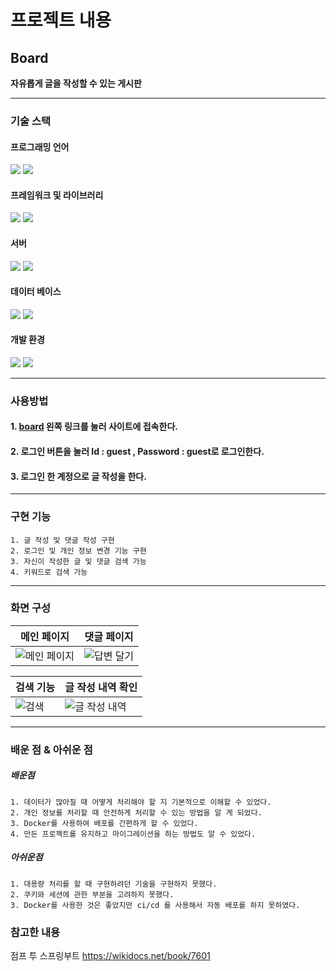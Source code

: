 # 프로젝트 내용

  ## Board
  **자유롭게 글을 작성할 수 있는 게시판**

  ------
  ### 기술 스택 
  #### 프로그래밍 언어
  <img src="https://img.shields.io/badge/java-007396?style=for-the-badge&logo=java&logoColor=white"></a>  <img src="https://img.shields.io/badge/javascript-F7DF1E?style=for-the-badge&logo=javascript&logoColor=black"></a>
  #### 프레임워크 및 라이브러리
  <img src="https://img.shields.io/badge/spring boot-6DB33F?style=for-the-badge&logo=springboot&logoColor=white"></a>  <img src="https://img.shields.io/badge/thymeleaf-005F0F?style=for-the-badge&logo=thymeleaf&logoColor=white"></a>
  #### 서버
  <img src="https://img.shields.io/badge/amazon ec2-FF9900?style=for-the-badge&logo=amazonec2&logoColor=white"></a>  <img src="https://img.shields.io/badge/apache tomcat-F8DC75?style=for-the-badge&logo=apachetomcat&logoColor=white"></a>
  #### 데이터 베이스
  <img src="https://img.shields.io/badge/mysql-4479A1?style=for-the-badge&logo=mysql&logoColor=white"></a>  <img src="https://img.shields.io/badge/amazon rds-527FFF?style=for-the-badge&logo=amazonrds&logoColor=white"></a> 
  #### 개발 환경
  <img src="https://img.shields.io/badge/intellij idea-000000?style=for-the-badge&logo=intellijidea&logoColor=white"></a>  <img src="https://img.shields.io/badge/linux-FCC624?style=for-the-badge&logo=linux&logoColor=white"></a>
  
  -----
  ### 사용방법
  #### <p>1. <a href ="http://ec2-15-164-58-170.ap-northeast-2.compute.amazonaws.com:8080">board</a> 왼쪽 링크를 눌러 사이트에 접속한다.</p>
  #### <p>2. 로그인 버튼을 눌러 Id : guest , Password : guest로 로그인한다.</p>
  #### <p>3. 로그인 한 계정으로 글 작성을 한다.</p>
  
  -----
  ### 구현 기능
    1. 글 작성 및 댓글 작성 구현
    2. 로그인 및 개인 정보 변경 기능 구현
    3. 자신이 작성한 글 및 댓글 검색 가능
    4. 키워드로 검색 가능
  -----
  ### 화면 구성
  
  |메인 페이지|댓글 페이지|
  |---|---|
  |![메인 페이지](https://github.com/user-attachments/assets/6b85c915-b617-4a64-a6d2-1306f555feae)| ![답변 달기](https://github.com/user-attachments/assets/11e7e970-c848-4d1e-8aa7-5f355f6b5025)|
 
  |검색 기능|글 작성 내역 확인|
  |---|---|
  |![검색](https://github.com/user-attachments/assets/0a1fbc9e-b802-4b8a-8ecc-73e5d281fa0b)|![글 작성 내역](https://github.com/user-attachments/assets/65fa0fd9-d573-4c80-ab67-19ac6e48b437)|


  -----
  ### 배운 점 & 아쉬운 점
  ##### 배운점  
    1. 데이터가 많아질 때 어떻게 처리해야 할 지 기본적으로 이해할 수 있었다.
    2. 개인 정보를 처리할 때 안전하게 처리할 수 있는 방법을 알 게 되었다.
    3. Docker를 사용하여 배포를 간편하게 할 수 있었다.
    4. 만든 프로젝트를 유지하고 마이그레이션을 하는 방법도 알 수 있었다.
  ##### 아쉬운점
    1. 대용량 처리를 할 때 구현하려던 기술을 구현하지 못했다.
    2. 쿠키와 세션에 관한 부분을 고려하지 못했다.
    3. Docker를 사용한 것은 좋았지만 ci/cd 를 사용해서 자동 배포를 하지 못하였다.
### 참고한 내용
점프 투 스프링부트 https://wikidocs.net/book/7601
